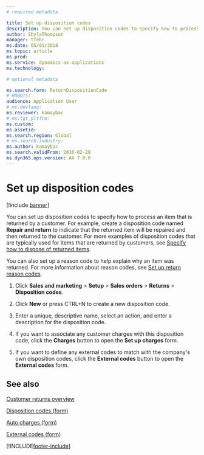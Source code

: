 ```yaml
---
# required metadata

title: Set up disposition codes   
description: You can set up disposition codes to specify how to process an item that is returned by a customer.
author: ShylaThompson
manager: tfehr
ms.date: 05/01/2018
ms.topic: article
ms.prod: 
ms.service: dynamics-ax-applications
ms.technology: 

# optional metadata

ms.search.form: ReturnDispositionCode
# ROBOTS: 
audience: Application User
# ms.devlang: 
ms.reviewer: kamaybac
# ms.tgt_pltfrm: 
ms.custom: 
ms.assetid: 
ms.search.region: Global
# ms.search.industry: 
ms.author: kamaybac
ms.search.validFrom: 2016-02-28
ms.dyn365.ops.version: AX 7.0.0
---
```



# Set up disposition codes 

[!include [banner](../includes/banner.md)]


You can set up disposition codes to specify how to process an item that is returned by a customer. For example, create a disposition code named **Repair and return** to indicate that the returned item will be repaired and then returned to the customer. For more examples of disposition codes that are typically used for items that are returned by customers, see [Specify how to dispose of returned items](specify-how-to-dispose-of-returned-items.md).

You can also set up a reason code to help explain why an item was returned. For more information about reason codes, see [Set up return reason codes](set-up-return-reason-code.md).

1.  Click **Sales and marketing** \> **Setup** \> **Sales orders** \> **Returns** \> **Disposition codes**.

2.  Click **New** or press CTRL+N to create a new disposition code.

3.  Enter a unique, descriptive name, select an action, and enter a description for the disposition code.

4.  If you want to associate any customer charges with this disposition code, click the **Charges** button to open the **Set up charges** form.

5.  If you want to define any external codes to match with the company's own disposition codes, click the **External codes** button to open the **External codes** form.

## See also

[Customer returns overview](disposition-and-return-reason-codes.md)

[Disposition codes (form)](https://technet.microsoft.com/library/hh597113\(v=ax.60\))

[Auto charges (form)](https://technet.microsoft.com/library/aa582856\(v=ax.60\))

[External codes (form)](https://technet.microsoft.com/library/aa583814\(v=ax.60\))

  




[!INCLUDE[footer-include](../../includes/footer-banner.md)]